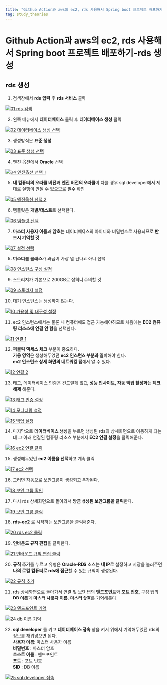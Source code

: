 ```yaml
---
title: "Github Action과 aws의 ec2, rds 사용해서 Spring boot 프로젝트 배포하기-rds 생성"
tag: study_theories
---
```


# Github Action과 aws의 ec2, rds 사용해서 Spring boot 프로젝트 배포하기-rds 생성

## rds 생성

1. 검색창에서 **rds 입력** 후 **rds 서비스** 클릭

[![01 rds 검색](https://github.com/yony-k/yony-k.github.io/assets/109204976/36185e51-8a6c-4570-9397-8579a77622b7)](https://github.com/yony-k/yony-k.github.io/assets/109204976/36185e51-8a6c-4570-9397-8579a77622b7)

2. 왼쪽 메뉴에서 **데이터베이스** 클릭 후 **데이터베이스 생성** 클릭

[![02 데이터베이스 생성 선택](https://github.com/yony-k/yony-k.github.io/assets/109204976/a9ef9e94-2ab0-421a-9613-7d17fc967e95)](https://github.com/yony-k/yony-k.github.io/assets/109204976/a9ef9e94-2ab0-421a-9613-7d17fc967e95)

3. 생성방식은 **표준 생성**

[![03 표준 생성 선택](https://github.com/yony-k/yony-k.github.io/assets/109204976/f5b00aea-7cda-45c9-b5c3-de7583b6ac8b)](https://github.com/yony-k/yony-k.github.io/assets/109204976/f5b00aea-7cda-45c9-b5c3-de7583b6ac8b)

4. 엔진 옵션에서 **Oracle** 선택

[![04 엔진옵션 선택 1](https://github.com/yony-k/yony-k.github.io/assets/109204976/2ea2aba2-851a-410d-b095-411f367676e8)](https://github.com/yony-k/yony-k.github.io/assets/109204976/2ea2aba2-851a-410d-b095-411f367676e8)

5. **내 컴퓨터의 오라클 버전**과 **엔진 버전의 오라클**이 다를 경우 sql developer에서 제대로 실행이 안될 수 있으므로 필수 확인

[![05 엔진옵션 선택 2](https://github.com/yony-k/yony-k.github.io/assets/109204976/ae7724f7-fa65-4381-abc3-ef9b7921f5d1)](https://github.com/yony-k/yony-k.github.io/assets/109204976/ae7724f7-fa65-4381-abc3-ef9b7921f5d1)

6. 템플릿은 **개발/테스트**로 선택한다.

[![06 템플릿 선택](https://github.com/yony-k/yony-k.github.io/assets/109204976/7a41d732-c0c1-438b-b728-13d1000b13e2)](https://github.com/yony-k/yony-k.github.io/assets/109204976/7a41d732-c0c1-438b-b728-13d1000b13e2)

7. **마스터 사용자 이름**과 **암호**는 데이터베이스의 아이디와 비밀번호로 사용되므로 **반드시 기억할 것**

[![07 설정 선택](https://github.com/yony-k/yony-k.github.io/assets/109204976/2e27754b-7dae-4435-8e58-17127d83b384)](https://github.com/yony-k/yony-k.github.io/assets/109204976/2e27754b-7dae-4435-8e58-17127d83b384)

8. **버스터블 클래스**가 과금이 가장 덜 된다고 하니 선택

[![08 인스턴스 구성 설정](https://github.com/yony-k/yony-k.github.io/assets/109204976/3dca50e0-9aac-4010-90d9-5f187fe7862e)](https://github.com/yony-k/yony-k.github.io/assets/109204976/3dca50e0-9aac-4010-90d9-5f187fe7862e)

9.  스토리지가 기본으로 200GB로 잡히니 주의할 것

[![09 스토리지 설정](https://github.com/yony-k/yony-k.github.io/assets/109204976/5ed5873a-5a39-4f72-a2b5-643824ed5174)](https://github.com/yony-k/yony-k.github.io/assets/109204976/5ed5873a-5a39-4f72-a2b5-643824ed5174)

10. 대기 인스턴스는 생성하지 않는다.

[![10 가용성 및 내구성 설정](https://github.com/yony-k/yony-k.github.io/assets/109204976/ae928908-c9a3-4643-839b-1fb54d6ac5b3)](https://github.com/yony-k/yony-k.github.io/assets/109204976/ae928908-c9a3-4643-839b-1fb54d6ac5b3)

11. ec2 인스턴스에서는 물론 내 컴퓨터에도 접근 가능해야하므로 처음에는 **EC2 컴퓨팅 리소스에 연결 안 함**을 선택한다. 

[![11 연결 1](https://github.com/yony-k/yony-k.github.io/assets/109204976/30e514c1-7617-47be-8193-a19ecd5b21fa)](https://github.com/yony-k/yony-k.github.io/assets/109204976/30e514c1-7617-47be-8193-a19ecd5b21fa)

12. **퍼블릭 액세스 체크** 부분이 중요하다. </br>
**가용 영역**은 생성해두었던 **ec2 인스턴스 부분과 일치**해야 한다. </br>
**ec2 인스턴스 상세 화면의 네트워킹 탭**에서 알 수 있다.

[![12 연결 2](https://github.com/yony-k/yony-k.github.io/assets/109204976/18938f13-77fd-4d55-a6aa-3488f0593d06)](https://github.com/yony-k/yony-k.github.io/assets/109204976/18938f13-77fd-4d55-a6aa-3488f0593d06)

13.  태그, 데이터베이스 인증은 건드릴게 없고, **성능 인사이트, 자동 백업 활성화는 체크 해제** 해준다.

[![13 태그 인증 설정](https://github.com/yony-k/yony-k.github.io/assets/109204976/9fded123-8499-44a3-8d51-18a581d2300f)](https://github.com/yony-k/yony-k.github.io/assets/109204976/9fded123-8499-44a3-8d51-18a581d2300f)

[![14 모니터링 설정](https://github.com/yony-k/yony-k.github.io/assets/109204976/eb3356f8-fd98-469c-ae46-dfbe8dcc0a24)](https://github.com/yony-k/yony-k.github.io/assets/109204976/eb3356f8-fd98-469c-ae46-dfbe8dcc0a24)

[![15 백업 설정](https://github.com/yony-k/yony-k.github.io/assets/109204976/f78b773c-fce6-419d-ad40-a10ac5a0554d)](https://github.com/yony-k/yony-k.github.io/assets/109204976/f78b773c-fce6-419d-ad40-a10ac5a0554d)

14. 마지막으로 **데이터베이스 생성**을 누르면 생성된 rds의 상세화면으로 이동하게 되는데 그 아래 연결된 컴퓨팅 리소스 부분에서 **EC2 연결 설정**을 클릭해준다.

[![16 ec2 연결 클릭](https://github.com/yony-k/yony-k.github.io/assets/109204976/92d818be-0f4a-438b-a832-5952c87f8fb5)](https://github.com/yony-k/yony-k.github.io/assets/109204976/92d818be-0f4a-438b-a832-5952c87f8fb5)

15. 생성해두었던 **ec2 이름을 선택**하고 계속 클릭

[![17 ec2 선택](https://github.com/yony-k/yony-k.github.io/assets/109204976/18b23fe4-b6b1-4877-8adc-0e8609c9832c)](https://github.com/yony-k/yony-k.github.io/assets/109204976/18b23fe4-b6b1-4877-8adc-0e8609c9832c)

16. 그러면 자동으로 보안그룹이 생성되고 추가된다.

[![18 보안 그룹 확인](https://github.com/yony-k/yony-k.github.io/assets/109204976/4bf248c9-365a-41ba-8646-2bacf20dc5b8)](https://github.com/yony-k/yony-k.github.io/assets/109204976/4bf248c9-365a-41ba-8646-2bacf20dc5b8)

17. 다시 rds 상세화면으로 돌아와서 **방금 생성된 보안그룹을 클릭**한다.

[![19 보안 그룹 클릭](https://github.com/yony-k/yony-k.github.io/assets/109204976/272431e7-d932-4478-9a6a-065d270e307f)](https://github.com/yony-k/yony-k.github.io/assets/109204976/272431e7-d932-4478-9a6a-065d270e307f)

18. **rds-ec2** 로 시작하는 보안그룹을 클릭해준다.

[![20 rds ec2 클릭](https://github.com/yony-k/yony-k.github.io/assets/109204976/9a1ca22a-0a4f-40b8-80fb-b1ef2631d2a8)](https://github.com/yony-k/yony-k.github.io/assets/109204976/9a1ca22a-0a4f-40b8-80fb-b1ef2631d2a8)

19. **인바운드 규칙 편집**을 클릭한다.

[![21 인바운드 규칙 편집 클릭](https://github.com/yony-k/yony-k.github.io/assets/109204976/f85ce604-df7f-47f1-ac92-66b0c8eeefec)](https://github.com/yony-k/yony-k.github.io/assets/109204976/f85ce604-df7f-47f1-ac92-66b0c8eeefec)

20. **규칙 추가**를 누르고 유형은 **Oracle-RDS** 소스는 **내 IP**로 설정하고 저장을 눌러주면 **나의 로컬 컴퓨터로 rds에 접근**할 수 있는 규칙이 생성된다.

[![22 규칙 추가](https://github.com/yony-k/yony-k.github.io/assets/109204976/31bc7089-2007-4dcf-a8cc-123fc040cddc)](https://github.com/yony-k/yony-k.github.io/assets/109204976/31bc7089-2007-4dcf-a8cc-123fc040cddc)

21. rds 상세화면으로 돌아가서 연결 및 보안 탭의 **엔드포인트**와 **포트 번호**, 구성 탭의 **DB 이름**과 **마스터 사용자 이름**, **마스터 암호**를 기억해둔다.

[![23 엔드포인트 기억](https://github.com/yony-k/yony-k.github.io/assets/109204976/3b8c42fe-62d1-4197-bd60-632f249bbdc9)](https://github.com/yony-k/yony-k.github.io/assets/109204976/3b8c42fe-62d1-4197-bd60-632f249bbdc9)

[![24 db 이름 기억](https://github.com/yony-k/yony-k.github.io/assets/109204976/9cb7f355-6984-47b0-8314-e15abefc18eb)](https://github.com/yony-k/yony-k.github.io/assets/109204976/9cb7f355-6984-47b0-8314-e15abefc18eb)

22. **sql developer** 를 키고 **데이터베이스 접속** 창을 켜서 위에서 기억해두었던 rds의 정보를 채워넣으면 된다.</br>
**사용자 이름**: 마스터 사용자 이름</br>
**비밀번호** : 마스터 암호</br>
**호스트 이름** : 엔드포인트</br>
**포트** : 포트 번호</br>
**SID** : DB 이름</br>

[![25 sql developer 접속](https://github.com/yony-k/yony-k.github.io/assets/109204976/60521361-5084-44bd-87e7-a1b4029d8f18)](https://github.com/yony-k/yony-k.github.io/assets/109204976/60521361-5084-44bd-87e7-a1b4029d8f18)